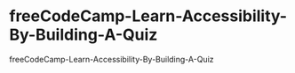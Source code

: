 # freeCodeCamp-Learn-Accessibility-By-Building-A-Quiz
freeCodeCamp-Learn-Accessibility-By-Building-A-Quiz
